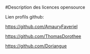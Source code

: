 #Description des licences opensource

Lien profils github:


https://github.com/AmauryFaveriel

https://github.com/ThomasDorothee

https://github.com/Doriangue

